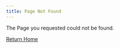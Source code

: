 ```yaml
---
title: Page Not Found
---
```

The Page you requested could not be found.

[Return Home](http://www.ajpantuso.com "Home")

